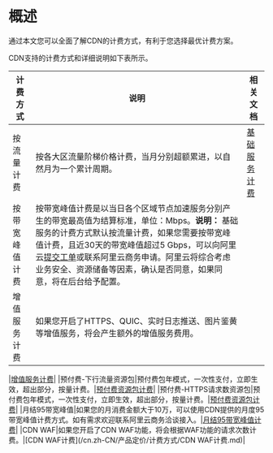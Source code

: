 # 概述

通过本文您可以全面了解CDN的计费方式，有利于您选择最优计费方案。

CDN支持的计费方式和详细说明如下表所示。

|计费方式|说明|相关文档|
|----|--|----|
|按流量计费|按各大区流量阶梯价格计费，当月分别超额累进，以自然月为一个累计周期。|[基础服务计费](/cn.zh-CN/产品定价/计费方式/基础服务计费.md)|
|按带宽峰值计费|按带宽峰值计费是以当日各个区域节点加速服务分别产生的带宽最高值为结算标准，单位：Mbps。**说明：** 基础服务的计费方式默认按流量计费，如果您需要按带宽峰值计费，且近30天的带宽峰值超过5 Gbps，可以向阿里云[提交工单](https://selfservice.console.aliyun.com/ticket/createIndex)或联系阿里云商务申请。阿里云将综合考虑业务安全、资源储备等因素，确认是否同意，如果同意，将在后台给予配置。 |
|增值服务计费|如果您开启了HTTPS、QUIC、实时日志推送、图片鉴黄等增值服务，将会产生额外的增值服务费用。

|[增值服务计费](/cn.zh-CN/产品定价/计费方式/增值服务计费.md)|
|预付费-下行流量资源包|预付费包年模式，一次性支付，立即生效，超出部分，按量计费。|[预付费资源包计费](/cn.zh-CN/产品定价/计费方式/预付费资源包计费.md)|
|预付费-HTTPS请求数资源包|预付费包年模式，一次性支付，立即生效，超出部分，按量计费。|[预付费资源包计费](/cn.zh-CN/产品定价/计费方式/预付费资源包计费.md)|
|月结95带宽峰值|如果您的月消费金额大于10万，可以使用CDN提供的月度95带宽峰值计费方式。如有需求欢迎联系阿里云商务洽谈接入。|[月结95带宽峰值计费](/cn.zh-CN/产品定价/计费方式/月结95带宽峰值计费.md)|
|CDN WAF|如果您开启了CDN WAF功能，将会根据WAF功能的请求次数计费。|[CDN WAF计费](/cn.zh-CN/产品定价/计费方式/CDN WAF计费.md)|

